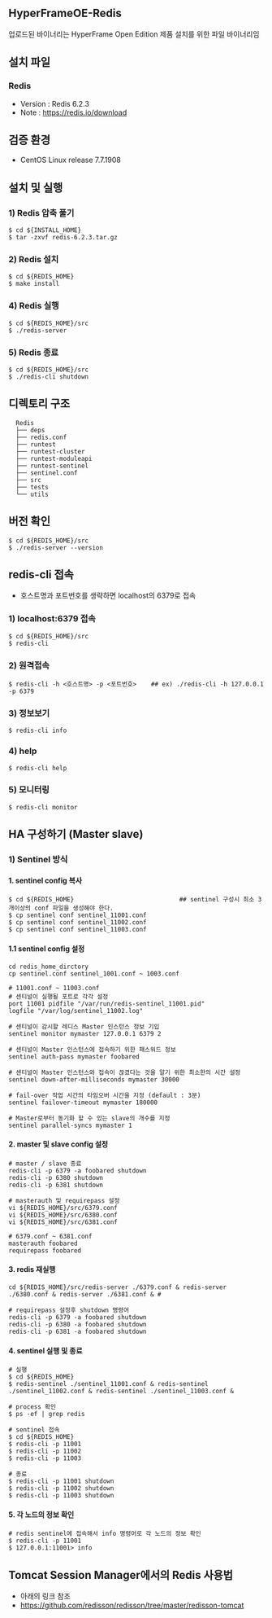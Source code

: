 ## HyperFrameOE-Redis

업로드된 바이너리는 HyperFrame Open Edition 제품 설치를 위한 파일 바이너리임

## 설치 파일

### Redis

* Version : Redis 6.2.3
* Note : https://redis.io/download

## 검증 환경

* CentOS Linux release 7.7.1908

## 설치 및 실행

### 1) Redis 압축 풀기

    $ cd ${INSTALL_HOME}
    $ tar -zxvf redis-6.2.3.tar.gz

### 2) Redis 설치

    $ cd ${REDIS_HOME}
    $ make install

### 4) Redis 실행

    $ cd ${REDIS_HOME}/src
    $ ./redis-server
    
### 5) Redis 종료

    $ cd ${REDIS_HOME}/src
    $ ./redis-cli shutdown

## 디렉토리 구조

      Redis
      ├── deps
      ├── redis.conf 
      ├── runtest            
      ├── runtest-cluster            
      ├── runtest-moduleapi
      ├── runtest-sentinel       
      ├── sentinel.conf
      ├── src
      ├── tests
      └── utils       

## 버전 확인

    $ cd ${REDIS_HOME}/src
    $ ./redis-server --version
    
## redis-cli 접속

* 호스트명과 포트번호를 생략하면 localhost의 6379로 접속

### 1) localhost:6379 접속
    $ cd ${REDIS_HOME}/src
    $ redis-cli
    
### 2) 원격접속
    $ redis-cli -h <호스트명> -p <포트번호>    ## ex) ./redis-cli -h 127.0.0.1 -p 6379

### 3) 정보보기
    $ redis-cli info
    
### 4) help
    $ redis-cli help

### 5) 모니터링
    $ redis-cli monitor

## HA 구성하기 (Master slave)

### 1) Sentinel 방식

#### 1. sentinel config 복사

    $ cd ${REDIS_HOME}                             ## sentinel 구성시 최소 3개이상의 conf 파일을 생성해야 한다.
    $ cp sentinel conf sentinel_11001.conf
    $ cp sentinel conf sentinel_11002.conf
    $ cp sentinel conf sentinel_11003.conf
    
#### 1.1 sentinel config 설정

    cd redis_home_dirctory 
    cp sentinel.conf sentinel_1001.conf ~ 1003.conf 

    # 11001.conf ~ 11003.conf 
    # 센티널이 실행될 포트로 각각 설정 
    port 11001 pidfile "/var/run/redis-sentinel_11001.pid" 
    logfile "/var/log/sentinel_11002.log" 

    # 센티널이 감시할 레디스 Master 인스턴스 정보 기입 
    sentinel monitor mymaster 127.0.0.1 6379 2 

    # 센티널이 Master 인스턴스에 접속하기 위한 패스워드 정보
    sentinel auth-pass mymaster foobared 

    # 센티널이 Master 인스턴스와 접속이 끊겼다는 것을 알기 위한 최소한의 시간 설정
    sentinel down-after-milliseconds mymaster 30000 
    
    # fail-over 작업 시간의 타임오버 시간을 지정 (default : 3분)
    sentinel failover-timeout mymaster 180000 

    # Master로부터 동기화 할 수 있는 slave의 개수를 지정
    sentinel parallel-syncs mymaster 1
    

#### 2. master 및 slave config 설정

    # master / slave 종료 
    redis-cli -p 6379 -a foobared shutdown 
    redis-cli -p 6380 shutdown 
    redis-cli -p 6381 shutdown 

    # masterauth 및 requirepass 설정 
    vi ${REDIS_HOME}/src/6379.conf 
    vi ${REDIS_HOME}/src/6380.conf 
    vi ${REDIS_HOME}/src/6381.conf 

    # 6379.conf ~ 6381.conf 
    masterauth foobared 
    requirepass foobared

#### 3. redis 재실행

    cd ${REDIS_HOME}/src/redis-server ./6379.conf & redis-server ./6380.conf & redis-server ./6381.conf & #

    # requirepass 설정후 shutdown 명령어 
    redis-cli -p 6379 -a foobared shutdown 
    redis-cli -p 6380 -a foobared shutdown 
    redis-cli -p 6381 -a foobared shutdown

#### 4. sentinel 실행 및 종료

    # 실행
    $ cd ${REDIS_HOME}
    $ redis-sentinel ./sentinel_11001.conf & redis-sentinel ./sentinel_11002.conf & redis-sentinel ./sentinel_11003.conf &
    
    # process 확인
    $ ps -ef | grep redis
    
    # sentinel 접속
    $ cd ${REDIS_HOME}
    $ redis-cli -p 11001
    $ redis-cli -p 11002
    $ redis-cli -p 11003
    
    # 종료
    $ redis-cli -p 11001 shutdown
    $ redis-cli -p 11002 shutdown
    $ redis-cli -p 11003 shutdown
    
#### 5. 각 노드의 정보 확인

    # redis sentinel에 접속해서 info 명령어로 각 노드의 정보 확인
    $ redis-cli -p 11001
    $ 127.0.0.1:11001> info

## Tomcat Session Manager에서의 Redis 사용법

* 아래의 링크 참조
* https://github.com/redisson/redisson/tree/master/redisson-tomcat 
